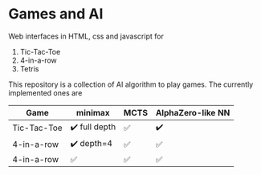 # Games and AI

Web interfaces in HTML, css and javascript for 

1. Tic-Tac-Toe
2. 4-in-a-row
3. Tetris

This repository is a collection of AI algorithm to play games. The currently implemented ones are


| Game        | minimax                        | MCTS               | AlphaZero-like NN  |
| ----------- | -----------------------------  | ------------------ | ------------------ |
| Tic-Tac-Toe | :heavy_check_mark: full depth  | :white_check_mark: | :heavy_check_mark: |
| 4-in-a-row  | :heavy_check_mark: depth=4     | :white_check_mark: | :white_check_mark: |
| 4-in-a-row  | :white_check_mark:             | :white_check_mark: | :white_check_mark: |